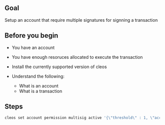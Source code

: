 ## Goal

Setup an account that require multiple signatures for signning a transaction

## Before you begin

* You have an account

* You have enough resoruces allocated to execute the transaction

* Install the currently supported version of cleos

* Understand the following:
  * What is an account
  * What is a transaction


## Steps

```sh
cleos set account permission multisig active '{\"threshold\" : 1, \"accounts\" :[{\"permission\":{\"actor\":\"eosio\",\"permission\":\"active\"},\"weight\":1},{\"permission\":{\"actor\":\"customera\",\"permission\":\"active\"},\"weight\":1}]}' owner -p multisig@owner"
```